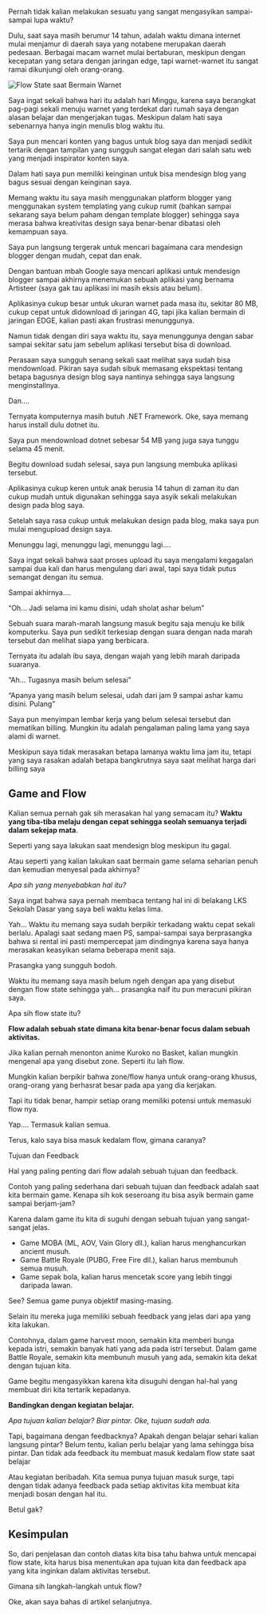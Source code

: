 Pernah tidak kalian melakukan sesuatu yang sangat mengasyikan
sampai-sampai lupa waktu?

Dulu, saat saya masih berumur 14 tahun, adalah waktu dimana internet
mulai menjamur di daerah saya yang notabene merupakan daerah pedesaan.
Berbagai macam warnet mulai bertaburan, meskipun dengan kecepatan yang
setara dengan jaringan edge, tapi warnet-warnet itu sangat ramai
dikunjungi oleh orang-orang.

![Flow State saat Bermain Warnet](https://i.ibb.co/LdRCb7J/image.png)

Saya ingat sekali bahwa hari itu adalah hari Minggu, karena saya
berangkat pag-pagi sekali menuju warnet yang terdekat dari rumah saya
dengan alasan belajar dan mengerjakan tugas. Meskipun dalam hati saya
sebenarnya hanya ingin menulis blog waktu itu.

Saya pun mencari konten yang bagus untuk blog saya dan menjadi sedikit
tertarik dengan tampilan yang sungguh sangat elegan dari salah satu web
yang menjadi inspirator konten saya.

Dalam hati saya pun memiliki keinginan untuk bisa mendesign blog yang
bagus sesuai dengan keinginan saya.

Memang waktu itu saya masih menggunakan platform blogger yang
menggunakan system templating yang cukup rumit (bahkan sampai sekarang
saya belum paham dengan template blogger) sehingga saya merasa bahwa
kreativitas design saya benar-benar dibatasi oleh kemampuan saya.

Saya pun langsung tergerak untuk mencari bagaimana cara mendesign
blogger dengan mudah, cepat dan enak.

Dengan bantuan mbah Google saya mencari aplikasi untuk mendesign blogger
sampai akhirnya menemukan sebuah aplikasi yang bernama Artisteer (saya
gak tau aplikasi ini masih eksis atau belum).

Aplikasinya cukup besar untuk ukuran warnet pada masa itu, sekitar 80
MB, cukup cepat untuk didownload di jaringan 4G, tapi jika kalian
bermain di jaringan EDGE, kalian pasti akan frustrasi menunggunya.

Namun tidak dengan diri saya waktu itu, saya menunggunya dengan sabar
sampai sekitar satu jam sebelum aplikasi tersebut bisa di download.

Perasaan saya sungguh senang sekali saat melihat saya sudah bisa
mendownload. Pikiran saya sudah sibuk memasang ekspektasi tentang betapa
bagusnya design blog saya nantinya sehingga saya langsung
menginstallnya.

Dan….

Ternyata komputernya masih butuh .NET Framework. Oke, saya memang harus
install dulu dotnet itu.

Saya pun mendownload dotnet sebesar 54 MB yang juga saya tunggu selama
45 menit.

Begitu download sudah selesai, saya pun langsung membuka aplikasi
tersebut.

Aplikasinya cukup keren untuk anak berusia 14 tahun di zaman itu dan
cukup mudah untuk digunakan sehingga saya asyik sekali melakukan design
pada blog saya.

Setelah saya rasa cukup untuk melakukan design pada blog, maka saya pun
mulai mengupload design saya.

Menunggu lagi, menunggu lagi, menunggu lagi….

Saya ingat sekali bahwa saat proses upload itu saya mengalami kegagalan
sampai dua kali dan harus mengulang dari awal, tapi saya tidak putus
semangat dengan itu semua.

Sampai akhirnya….

“Oh… Jadi selama ini kamu disini, udah sholat ashar belum”

Sebuah suara marah-marah langsung masuk begitu saja menuju ke bilik
komputerku. Saya pun sedikit terkesiap dengan suara dengan nada marah
tersebut dan melihat siapa yang berbicara.

Ternyata itu adalah ibu saya, dengan wajah yang lebih marah daripada
suaranya.

“Ah… Tugasnya masih belum selesai”

“Apanya yang masih belum selesai, udah dari jam 9 sampai ashar kamu
disini. Pulang”

Saya pun menyimpan lembar kerja yang belum selesai tersebut dan
mematikan billing. Mungkin itu adalah pengalaman paling lama yang saya
alami di warnet.

Meskipun saya tidak merasakan betapa lamanya waktu lima jam itu, tetapi
yang saya rasakan adalah betapa bangkrutnya saya saat melihat harga dari
billing saya

## Game and Flow

Kalian semua pernah gak sih merasakan hal yang semacam itu? **Waktu yang
tiba-tiba melaju dengan cepat sehingga seolah semuanya terjadi dalam
sekejap mata**.

Seperti yang saya lakukan saat mendesign blog meskipun itu gagal.

Atau seperti yang kalian lakukan saat bermain game selama seharian penuh
dan kemudian menyesal pada akhirnya?

*Apa sih yang menyebabkan hal itu?*

Saya ingat bahwa saya pernah membaca tentang hal ini di belakang LKS
Sekolah Dasar yang saya beli waktu kelas lima.

Yah… Waktu itu memang saya sudah berpikir terkadang waktu cepat sekali
berlalu. Apalagi saat sedang maen PS, sampai-sampai saya berprasangka
bahwa si rental ini pasti mempercepat jam dindingnya karena saya hanya
merasakan keasyikan selama beberapa menit saja.

Prasangka yang sungguh bodoh.

Waktu itu memang saya masih belum ngeh dengan apa yang disebut dengan
flow state sehingga yah… prasangka naif itu pun meracuni pikiran saya.

Apa sih flow state itu?

**Flow adalah sebuah state dimana kita benar-benar focus dalam sebuah
aktivitas.**

Jika kalian pernah menonton anime Kuroko no Basket, kalian mungkin
mengenal apa yang disebut zone. Seperti itu lah flow.

Mungkin kalian berpikir bahwa zone/flow hanya untuk orang-orang khusus,
orang-orang yang berhasrat besar pada apa yang dia kerjakan.

Tapi itu tidak benar, hampir setiap orang memiliki potensi untuk
memasuki flow nya.

Yap…. Termasuk kalian semua.

Terus, kalo saya bisa masuk kedalam flow, gimana caranya?

Tujuan dan Feedback

Hal yang paling penting dari flow adalah sebuah tujuan dan feedback.

Contoh yang paling sederhana dari sebuah tujuan dan feedback adalah saat
kita bermain game. Kenapa sih kok seseroang itu bisa asyik bermain game
sampai berjam-jam?

Karena dalam game itu kita di suguhi dengan sebuah tujuan yang
sangat-sangat jelas.

* Game MOBA (ML, AOV, Vain Glory dll.), kalian harus menghancurkan ancient
musuh.
* Game Battle Royale (PUBG, Free Fire dll.), kalian harus membunuh semua
musuh.
* Game sepak bola, kalian harus mencetak score yang lebih tinggi daripada
lawan.

See? Semua game punya objektif masing-masing.

Selain itu mereka juga memiliki sebuah feedback yang jelas dari apa yang
kita lakukan.

Contohnya, dalam game harvest moon, semakin kita memberi bunga kepada
istri, semakin banyak hati yang ada pada istri tersebut. Dalam game
Battle Royale, semakin kita membunuh musuh yang ada, semakin kita dekat
dengan tujuan kita.

Game begitu mengasyikkan karena kita disuguhi dengan hal-hal yang
membuat diri kita tertarik kepadanya.

**Bandingkan dengan kegiatan belajar.**

*Apa tujuan kalian belajar? Biar pintar. Oke, tujuan sudah ada.*

Tapi, bagaimana dengan feedbacknya? Apakah dengan belajar sehari kalian
langsung pintar? Belum tentu, kalian perlu belajar yang lama sehingga
bisa pintar. Dan tidak ada feedback itu membuat masuk kedalam flow state
saat belajar

Atau kegiatan beribadah. Kita semua punya tujuan masuk surge, tapi
dengan tidak adanya feedback pada setiap aktivitas kita membuat kita
menjadi bosan dengan hal itu.

Betul gak?

## Kesimpulan

So, dari penjelasan dan contoh diatas kita bisa tahu bahwa untuk
mencapai flow state, kita harus bisa menentukan apa tujuan kita dan
feedback apa yang kita inginkan dalam aktivitas tersebut.

Gimana sih langkah-langkah untuk flow?

Oke, akan saya bahas di artikel selanjutnya.